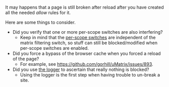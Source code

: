 It may happens that a page is still broken after reload after you have created all the needed _allow_ rules for it.

Here are some things to consider.

- Did you verify that one or more per-scope switches are also interfering?
    - Keep in mind that the [per-scope switches](https://github.com/gorhill/uMatrix/wiki/Per-scope-switches) are independent of the matrix filtering switch, so stuff can still be blocked/modified when per-scope switches are enabled.
- Did you force a bypass of the browser cache when you forced a reload of the page?
    - For example, see <https://github.com/gorhill/uMatrix/issues/893>.
- Did you use [the logger](https://github.com/gorhill/uMatrix/wiki/Logger) to ascertain that really nothing is blocked?
    - Using the logger is the first step when having trouble to un-break a site.